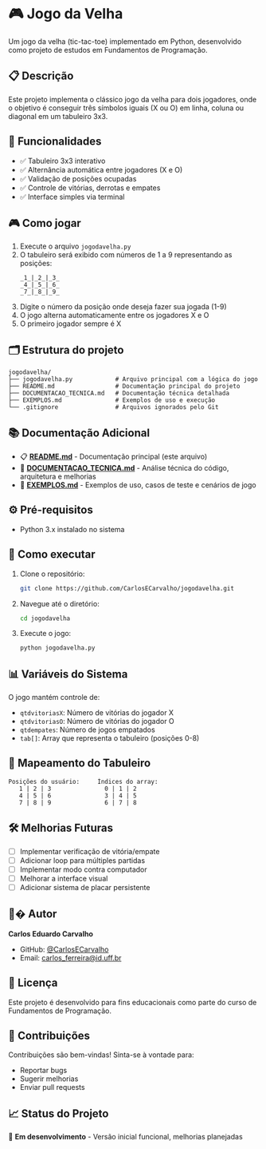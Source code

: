 # 🎮 Jogo da Velha

Um jogo da velha (tic-tac-toe) implementado em Python, desenvolvido como projeto de estudos em Fundamentos de Programação.

## 📋 Descrição

Este projeto implementa o clássico jogo da velha para dois jogadores, onde o objetivo é conseguir três símbolos iguais (X ou O) em linha, coluna ou diagonal em um tabuleiro 3x3.

## 🎯 Funcionalidades

- ✅ Tabuleiro 3x3 interativo
- ✅ Alternância automática entre jogadores (X e O)
- ✅ Validação de posições ocupadas
- ✅ Controle de vitórias, derrotas e empates
- ✅ Interface simples via terminal

## 🎮 Como jogar

1. Execute o arquivo `jogodavelha.py`
2. O tabuleiro será exibido com números de 1 a 9 representando as posições:
   ```
   _1_|_2_|_3_
   _4_|_5_|_6_
   _7_|_8_|_9_
   ```
3. Digite o número da posição onde deseja fazer sua jogada (1-9)
4. O jogo alterna automaticamente entre os jogadores X e O
5. O primeiro jogador sempre é X

## 🗂️ Estrutura do projeto

```
jogodavelha/
├── jogodavelha.py            # Arquivo principal com a lógica do jogo
├── README.md                 # Documentação principal do projeto
├── DOCUMENTACAO_TECNICA.md   # Documentação técnica detalhada
├── EXEMPLOS.md               # Exemplos de uso e execução
└── .gitignore                # Arquivos ignorados pelo Git
```

## 📚 Documentação Adicional

- 📋 **[README.md](README.md)** - Documentação principal (este arquivo)
- 🔧 **[DOCUMENTACAO_TECNICA.md](DOCUMENTACAO_TECNICA.md)** - Análise técnica do código, arquitetura e melhorias
- 📖 **[EXEMPLOS.md](EXEMPLOS.md)** - Exemplos de uso, casos de teste e cenários de jogo

## ⚙️ Pré-requisitos

- Python 3.x instalado no sistema

## 🚀 Como executar

1. Clone o repositório:
   ```bash
   git clone https://github.com/CarlosECarvalho/jogodavelha.git
   ```

2. Navegue até o diretório:
   ```bash
   cd jogodavelha
   ```

3. Execute o jogo:
   ```bash
   python jogodavelha.py
   ```

## 📊 Variáveis do Sistema

O jogo mantém controle de:
- `qtdvitoriasX`: Número de vitórias do jogador X
- `qtdvitoriasO`: Número de vitórias do jogador O  
- `qtdempates`: Número de jogos empatados
- `tab[]`: Array que representa o tabuleiro (posições 0-8)

## 🎯 Mapeamento do Tabuleiro

```
Posições do usuário:     Índices do array:
   1 | 2 | 3               0 | 1 | 2
   4 | 5 | 6               3 | 4 | 5
   7 | 8 | 9               6 | 7 | 8
```

## 🛠️ Melhorias Futuras

- [ ] Implementar verificação de vitória/empate
- [ ] Adicionar loop para múltiples partidas
- [ ] Implementar modo contra computador
- [ ] Melhorar a interface visual
- [ ] Adicionar sistema de placar persistente

## 👨‍� Autor

**Carlos Eduardo Carvalho**
- GitHub: [@CarlosECarvalho](https://github.com/CarlosECarvalho)
- Email: carlos_ferreira@id.uff.br

## 📄 Licença

Este projeto é desenvolvido para fins educacionais como parte do curso de Fundamentos de Programação.

## 🤝 Contribuições

Contribuições são bem-vindas! Sinta-se à vontade para:
- Reportar bugs
- Sugerir melhorias
- Enviar pull requests

## 📈 Status do Projeto

🚧 **Em desenvolvimento** - Versão inicial funcional, melhorias planejadas
